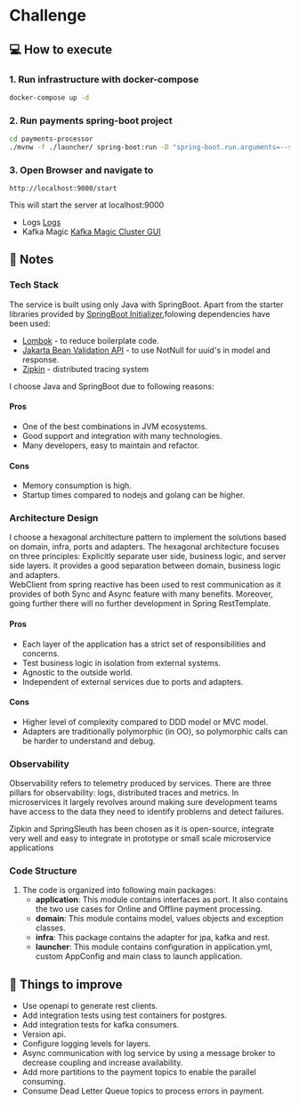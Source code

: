 # Challenge

## :computer: How to execute

### 1. Run infrastructure with docker-compose
```bash
docker-compose up -d
```
### 2. Run payments spring-boot project
```bash
cd payments-processor
./mvnw -f ./launcher/ spring-boot:run -D "spring-boot.run.arguments=--spring.datasource.password=test"
```
### 3. Open Browser and navigate to 
```text
http://localhost:9000/start
```

This will start the server at localhost:9000
* Logs [Logs](http://localhost:9000/logs)
* Kafka Magic [Kafka Magic Cluster GUI](http://localhost:8080/)

## :memo: Notes

### Tech Stack
The service is built using only Java with SpringBoot. Apart from the starter libraries provided by [SpringBoot Initializer](https://start.spring.io/),folowing dependencies have been used:
* [Lombok](https://projectlombok.org/) - to reduce boilerplate code.
* [Jakarta Bean Validation API](https://beanvalidation.org/) - to use NotNull for uuid's in model and response.
* [Zipkin](https://zipkin.io/) - distributed tracing system

I choose Java and SpringBoot due to following reasons:
#### Pros
* One of the best combinations in JVM ecosystems.
* Good support and integration with many technologies.
* Many developers, easy to maintain and refactor.
#### Cons
* Memory consumption is high.
* Startup times compared to nodejs and golang can be higher.

### Architecture Design
I choose a hexagonal architecture pattern to implement the solutions based on domain, infra, ports and adapters. The hexagonal architecture focuses on three principles: Explicitly separate user side, business logic, and server side layers.
it provides a good separation between domain, business logic and adapters.
<br>
WebClient from spring reactive has been used to rest communication as it provides of both Sync and Async feature with many benefits. 
Moreover, going further there will no further development in Spring RestTemplate.

#### Pros
* Each layer of the application has a strict set of responsibilities and concerns.
* Test business logic in isolation from external systems.
* Agnostic to the outside world.
* Independent of external services due to ports and adapters.
#### Cons
* Higher level of complexity compared to DDD model or MVC model.
* Adapters are traditionally polymorphic (in OO), so polymorphic calls can be harder to understand and debug.

### Observability
Observability refers to telemetry produced by services. There are three pillars for observability: logs, distributed traces and metrics. 
In microservices it largely revolves around making sure development teams have access to the data they need to identify problems and detect failures.

Zipkin and SpringSleuth has been chosen as it is open-source, integrate very well and easy to integrate in prototype or small scale microservice applications

### Code Structure
1. The code is organized into following main packages:
    - **application**: This module contains interfaces as port. It also contains the two use cases for Online and Offline payment processing.
    - **domain**: This module contains model, values objects and exception classes.
    - **infra**: This package contains the adapter for jpa, kafka and rest.
    - **launcher**: This module contains configuration in application.yml, custom AppConfig and main class to launch application.

## :pushpin: Things to improve

* Use openapi to generate rest clients.
* Add integration tests using test containers for postgres.
* Add integration tests for kafka consumers.
* Version api.
* Configure logging levels for layers.
* Async communication with log service by using a message broker to decrease coupling and increase availability.
* Add more partitions to the payment topics to enable the parallel consuming.
* Consume Dead Letter Queue topics to process errors in payment.
